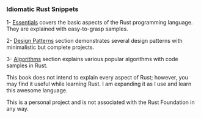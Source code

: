### Idiomatic Rust Snippets

1- [Essentials](./essentials/intro.md) covers the basic aspects of the Rust programming language. They are explained with easy-to-grasp samples.

2- [Design Patterns](./patterns/intro.md) section demonstrates several design patterns with minimalistic but complete projects.

3- [Algorithms](./algorithms/intro.md) section explains various popular algorithms with code samples in Rust.

This book does not intend to explain every aspect of Rust; however, you may find it useful while learning Rust. I am expanding it as I use and learn this awesome language. 

This is a personal project and is not associated with the Rust Foundation in any way.
